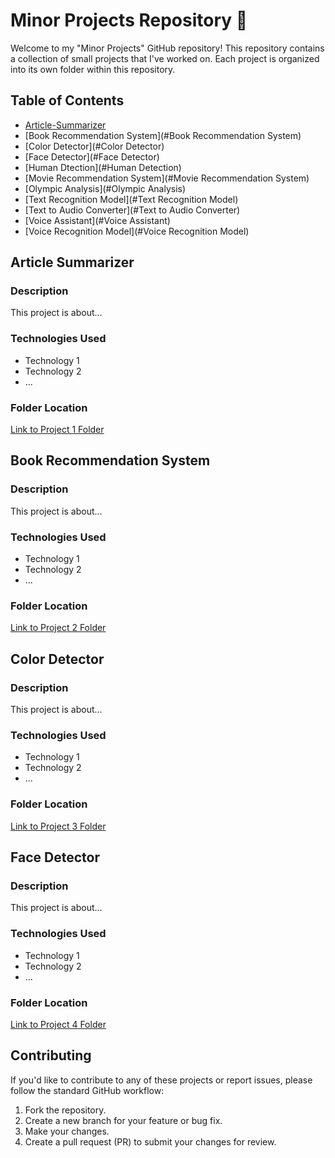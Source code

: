 # Minor Projects Repository 🚀

Welcome to my "Minor Projects" GitHub repository! This repository contains a collection of small projects that I've worked on. Each project is organized into its own folder within this repository.

## Table of Contents

- [Article-Summarizer](#Article-Summarizer)
- [Book Recommendation System](#Book Recommendation System)
- [Color Detector](#Color Detector)
- [Face Detector](#Face Detector)
- [Human Dtection](#Human Detection)
- [Movie Recommendation System](#Movie Recommendation System)
- [Olympic Analysis](#Olympic Analysis)
- [Text Recognition Model](#Text Recognition Model)
- [Text to Audio Converter](#Text to Audio Converter)
- [Voice Assistant](#Voice Assistant)
- [Voice Recognition Model](#Voice Recognition Model)

## Article Summarizer

### Description

This project is about...

### Technologies Used

- Technology 1
- Technology 2
- ...

### Folder Location

[Link to Project 1 Folder](/project-1/)


## Book Recommendation System

### Description

This project is about...

### Technologies Used

- Technology 1
- Technology 2
- ...

### Folder Location

[Link to Project 2 Folder](/project-2/)


## Color Detector

### Description

This project is about...

### Technologies Used

- Technology 1
- Technology 2
- ...

### Folder Location

[Link to Project 3 Folder](/project-3/)


## Face Detector

### Description

This project is about...

### Technologies Used

- Technology 1
- Technology 2
- ...

### Folder Location

[Link to Project 4 Folder](/project-4/)


## Contributing

If you'd like to contribute to any of these projects or report issues, please follow the standard GitHub workflow:

1. Fork the repository.
2. Create a new branch for your feature or bug fix.
3. Make your changes.
4. Create a pull request (PR) to submit your changes for review.



